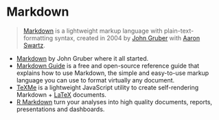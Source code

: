 # Markdown

> [Markdown](https://en.wikipedia.org/wiki/Markdown) is a lightweight markup language with plain-text-formatting syntax, created in 2004 by [John Gruber](http://daringfireball.net) with [Aaron Swartz](https://en.wikipedia.org/wiki/Aaron_Swartz).

- [Markdown](https://daringfireball.net/projects/markdown/) by John Gruber where it all started.
- [Markdown Guide](https://www.markdownguide.org) is a free and open-source reference guide that explains how to use Markdown, the simple and easy-to-use markup language you can use to format virtually any document.
- [TeXMe](https://github.com/susam/texme) is a lightweight JavaScript utility to create self-rendering Markdown + [LaTeX](https://www.latex-project.org) documents.
- [R Markdown](https://rmarkdown.rstudio.com) turn your analyses into high quality documents, reports, presentations and dashboards.
